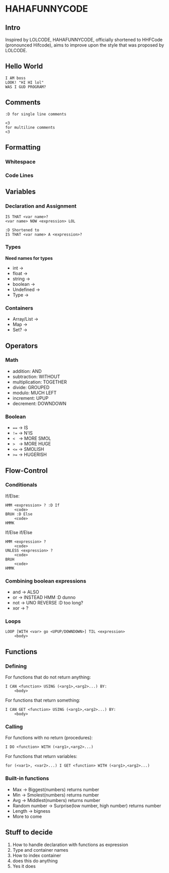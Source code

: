 # HAHAFUNNYCODE


## Intro
Inspired by LOLCODE, HAHAFUNNYCODE, officially shortened to HHFCode (pronounced Hifcode), aims to improve upon the style that was proposed by LOLCODE.

## Hello World

    I AM boss
    LOOK! "HI HI lol"
    WAS I GUD PROGRAM?

## Comments

    :D for single line comments

    <3
    for multiline comments
    <3

## Formatting

### Whitespace

### Code Lines



## Variables

### Declaration and Assignment

    IS THAT <var name>?
    <var name> NOW <expression> LOL

    :D Shortened to
    IS THAT <var name> A <expression>?

### Types
**Need names for types**
* int ->
* float ->
* string ->
* boolean ->
* Undefined ->
* Type ->


### Containers
* Array/List ->
* Map ->
* Set? ->

## Operators

### Math
* addition: AND
* subtraction: WITHOUT
* multiplication: TOGETHER
* divide: GROUPED
* modulo: MUCH LEFT
* increment: UPUP
* decrement: DOWNDOWN

### Boolean
* `==` -> IS
* `!=` -> N'IS
* `<` &nbsp;&nbsp;-> MORE SMOL
* `>` &nbsp;&nbsp;-> MORE HUGE
* `<=` -> SMOLISH
* `>=` -> HUGERISH


## Flow-Control

### Conditionals
If/Else:

    HMM <expression> ? :D If
        <code>
    BRUH :D Else
        <code>
    HMMK

If/Else if/Else

    HMM <expression> ?
        <code>
    UNLESS <expression> ?
        <code>
    BRUH
        <code>
    HMMK

### Combining boolean expressions

* and -> ALSO
* or -> INSTEAD HMM :D dunno
* not -> UNO REVERSE :D too long?
* xor -> ?

### Loops

    LOOP [WITH <var> go <UPUP/DOWNDOWN>] TIL <expression>
        <body>


## Functions

### Defining

For functions that do not return anything:

    I CAN <function> USING (<arg1>,<arg2>...) BY:
        <body>

For functions that return something:

    I CAN GET <function> USING (<arg1>,<arg2>...) BY:
        <body>

### Calling

For functions with no return (procedures):

    I DO <function> WITH (<arg1>,<arg2>...)

For functions that return variables:

    for (<var1>, <var2>...) I GET <function> WITH (<arg1>,<arg2>...)

### Built-in functions
- Max -> Biggest(numbers) returns number
- Min -> Smolest(numbers) returns number
- Avg -> Middlest(numbers) returns number
- Random number -> Surprise(low number, high number) returns number
- Length -> bigness
- More to come


## Stuff to decide

1. How to handle declaration with functions as expression
2. Type and container names  
3. How to index container
4. does this do anything
5. Yes it does
